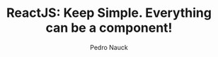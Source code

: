---
sections:
  - reactjs
link: 'https://speakerdeck.com/pedronauck/reactjs-keep-simple-everything-can-be-a-component'
title: 'ReactJS: Keep Simple. Everything can be a component!'
author: 'Pedro Nauck'
publishedAt: 2014-11-22T00:00:00.000Z
type:
  - talk
topics:
  - react_components
suggestedBy:
  - andreamangano
createdAt: 2018-03-09T00:59:20.758Z
reference: aHR0cHM6Ly9zcGVha2VyZGVjay5jb20vcGVkcm9uYXVjay9yZWFjdGpzLWtlZXAtc2ltcGxlLWV2ZXJ5dGhpbmctY2FuLWJlLWEtY29tcG9uZW50
slug: reactjs-keep-simple-everything-can-be-a-component-by-pedro-nauck
---